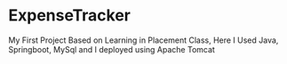 # ExpenseTracker
My First Project Based on Learning in Placement Class, Here I Used Java, Springboot, MySql and I deployed using Apache Tomcat
